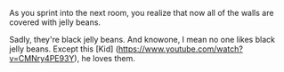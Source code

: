 As you sprint into the next room, you realize that now all of the walls are
covered with jelly beans.

Sadly, they're black jelly beans. And knowone, I mean no one likes black jelly beans. 
Except this [Kid] (https://www.youtube.com/watch?v=CMNry4PE93Y), he loves them.